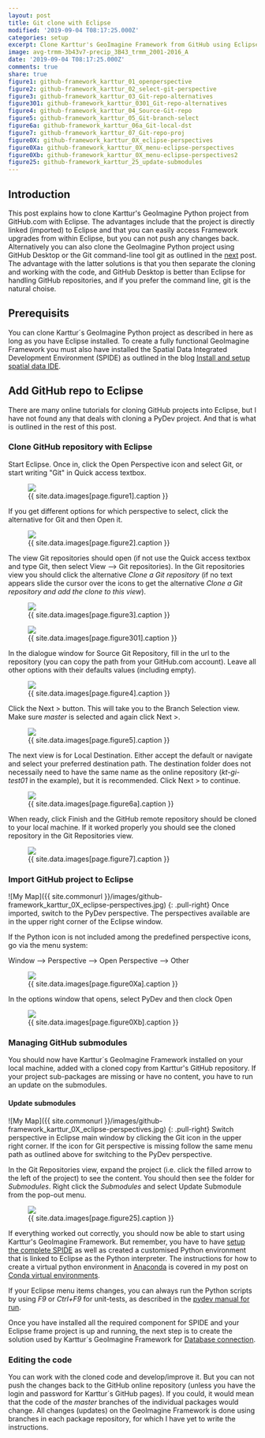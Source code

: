 ```yaml
---
layout: post
title: Git clone with Eclipse
modified: '2019-09-04 T08:17:25.000Z'
categories: setup
excerpt: Clone Karttur's GeoImagine Framework from GitHub using Eclipse
image: avg-trmm-3b43v7-precip_3B43_trmm_2001-2016_A
date: '2019-09-04 T08:17:25.000Z'
comments: true
share: true
figure1: github-framework_karttur_01_openperspective
figure2: github-framework_karttur_02_select-git-perspective
figure3: github-framework_karttur_03_Git-repo-alternatives
figure301: github-framework_karttur_0301_Git-repo-alternatives
figure4: github-framework_karttur_04_Source-Git-repo
figure5: github-framework_karttur_05_Git-branch-select
figure6a: github-framework_karttur_06a_Git-local-dst
figure7: github-framework_karttur_07_Git-repo-proj
figure0X: github-framework_karttur_0X_eclipse-perspectives
figure0Xa: github-framework_karttur_0X_menu-eclipse-perspectives
figure0Xb: github-framework_karttur_0X_menu-eclipse-perspectives2
figure25: github-framework_karttur_25_update-submodules
---
```


## Introduction

This post explains how to clone Karttur's GeoImagine Python project from GitHub.com with <span class='app'>Eclipse</span>. The advantages include that the project is directly linked (imported) to <span class='app'>Eclipse</span> and that you can easily access Framework upgrades from within <span class='app'>Eclipse</span>, but you can not push any changes back. Alternatively you can also clone the GeoImagine Python project using <span class='app'>GitHub Desktop</span> or the Git command-line tool <span class='terminalapp'>git</span> as outlined in the [next](../github-download-complete/) post. The advantage with the latter solutions is that you then separate the cloning and working with the code, and <span class='app'>GitHub Desktop</span> is better than <span class='app'>Eclipse</span> for handling GitHub repositories, and if you prefer the command line, <span class='terminalapp'>git</span> is the natural choise.

## Prerequisits

You can clone Karttur´s GeoImagine Python project as described in here as long as you have <span class='app'>Eclipse</span> installed. To create a fully functional GeoImagine Framework you must also have installed the Spatial Data Integrated Development Environment (SPIDE) as outlined in the blog [Install and setup spatial data IDE](https://karttur.github.io/setup-ide/).

## Add GitHub repo to <span class='app'>Eclipse</span>

There are many online tutorials for cloning GitHub projects into <span class='app'>Eclipse</span>, but I have not found any that deals with cloning a PyDev project. And that is what is outlined in the rest of this post.

### Clone GitHub repository with Eclipse

Start <span class='app'>Eclipse</span>. Once in, click the <span class='icon'>Open Perspective</span> icon and select Git, or start writing "Git" in <span class='textbox'>Quick access</span> textbox.

<figure>
<img src="{{ site.commonurl }}/images/{{ site.data.images[page.figure1].file }}">
<figcaption> {{ site.data.images[page.figure1].caption }} </figcaption>
</figure>

If you get different options for which perspective to select, click the alternative for Git and then <span class='button'>Open</span> it.

<figure>
<img src="{{ site.commonurl }}/images/{{ site.data.images[page.figure2].file }}">
<figcaption> {{ site.data.images[page.figure2].caption }} </figcaption>
</figure>

The view <span class='tab'>Git repositories</span> should open (if not use the <span class='textbox'>Quick access</span> textbox and type Git, then select <span class='menu'>View --> Git repositories</span>). In the <span class='tab'>Git repositories</span> view you should click the alternative _Clone a Git repository_ (if no text appears slide the cursor over the icons to get the alternative _Clone a Git repository and add the clone to this view_).

<figure>
<img src="{{ site.commonurl }}/images/{{ site.data.images[page.figure3].file }}">
<figcaption> {{ site.data.images[page.figure3].caption }} </figcaption>
</figure>

<figure>
<img src="{{ site.commonurl }}/images/{{ site.data.images[page.figure301].file }}">
<figcaption> {{ site.data.images[page.figure301].caption }} </figcaption>
</figure>

In the dialogue window for <span class='tab'>Source Git Repository</span>, fill in the url to the repository (you can copy the path from your GitHub.com account). Leave all other options with their defaults values (including empty).

<figure>
<img src="{{ site.commonurl }}/images/{{ site.data.images[page.figure4].file }}">
<figcaption> {{ site.data.images[page.figure4].caption }} </figcaption>
</figure>

Click the <span class='button'>Next ></span> button. This will take you to the <span class='tab'>Branch Selection view</span>. Make sure _master_ is selected and again click <span class='button'>Next ></span>.

<figure>
<img src="{{ site.commonurl }}/images/{{ site.data.images[page.figure5].file }}">
<figcaption> {{ site.data.images[page.figure5].caption }} </figcaption>
</figure>

The next view is for <span class='tab'>Local Destination</span>. Either accept the default or navigate and select your preferred destination path. The destination folder does not necessaily need to have the same name as the online repository (_kt-gi-test01_ in the example), but it is recommended. Click <span class='button'>Next ></span> to continue.

<figure>
<img src="{{ site.commonurl }}/images/{{ site.data.images[page.figure6a].file }}">
<figcaption> {{ site.data.images[page.figure6a].caption }} </figcaption>
</figure>

When ready, click <span class='button'>Finish</span> and the GitHub remote repository should be cloned to your local machine. If it worked properly you should see the cloned repository in the <span class='tab'>Git Repositories</span> view.

<figure>
<img src="{{ site.commonurl }}/images/{{ site.data.images[page.figure7].file }}">
<figcaption> {{ site.data.images[page.figure7].caption }} </figcaption>
</figure>

### Import GitHub project to <span class='app'>Eclipse</span>

![My Map]({{ site.commonurl }}/images/github-framework_karttur_0X_eclipse-perspectives.jpg)
{: .pull-right}
Once imported, switch to the PyDev perspective. The perspectives available are in the upper right corner of the Eclipse window.


If the Python icon is not included among the predefined perspective icons, go via the menu system:

<span class='menu'>Window --> Perspective --> Open Perspective --> Other</span>

<figure>
<img src="{{ site.commonurl }}/images/{{ site.data.images[page.figure0Xa].file }}">
<figcaption> {{ site.data.images[page.figure0Xa].caption }} </figcaption>
</figure>

In the options window that opens, select PyDev and then clock <span class='button'>Open</span>

<figure>
<img src="{{ site.commonurl }}/images/{{ site.data.images[page.figure0Xb].file }}">
<figcaption> {{ site.data.images[page.figure0Xb].caption }} </figcaption>
</figure>

### Managing GitHub submodules

You should now have Karttur´s GeoImagine Framework installed on your local machine, added with a cloned copy from Karttur's GitHub repository. If your project sub-packages are missing or have no content, you have to run an update on the submodules.

#### Update submodules

![My Map]({{ site.commonurl }}/images/github-framework_karttur_0X_eclipse-perspectives.jpg)
{: .pull-right}
Switch perspective in <span class='app'>Eclipse</span> main window by clicking the Git icon in the upper right corner. If the icon for Git perspective is missing follow the same menu path as outlined above for switching to the PyDev perspective.

In the <span class='tab'>Git Repositories</span> view, expand the project (i.e. click the filled arrow to the left of the project) to see the content. You should then see the folder for _Submodules_. Right click the _Submodules_ and select Update Submodule from the pop-out menu.

<figure>
<img src="{{ site.commonurl }}/images/{{ site.data.images[page.figure25].file }}">
<figcaption> {{ site.data.images[page.figure25].caption }} </figcaption>
</figure>

If everything worked out correctly, you should now be able to start using Karttur's GeoImagine Framework. But remember, you have to have [setup the complete SPIDE](https://karttur.github.io/setup-ide/) as well as created a customised Python environment that is linked to <span class='app'>Eclipse</span> as the Python interpreter. The instructions for how to create a virtual python environment in [Anaconda](https://anaconda.org) is covered in my post on [Conda virtual environments](../setup-conda-environ/).

If your <span class='app'>Eclipse</span> menu items changes, you can always run the Python scripts by using _F9_ or _Ctrl+F9_ for unit-tests, as described in the [pydev manual for run](http://www.pydev.org/manual_101_run.html).

Once you have installed all the required component for SPIDE and your Eclipse frame project is up and running, the next step is to create the solution used by Karttur´s GeoImagine Framework for [Database connection](../setup-dblink/).

### Editing the code

You can work with the cloned code and develop/improve it. But you can not push the changes back to the GitHub online repository (unless you have the login and password for Karttur´s GitHub pages). If you could, it would mean that the code of the _master_ branches of the individual packages would change. All changes (updates) on the GeoImagine Framework is done using branches in each package repository, for which I have yet to write the instructions.
